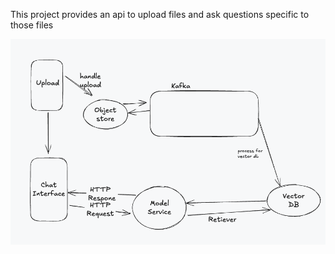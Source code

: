 This project provides an api to upload files and ask questions specific to those files


![Project Flow](./project_flow.png)

